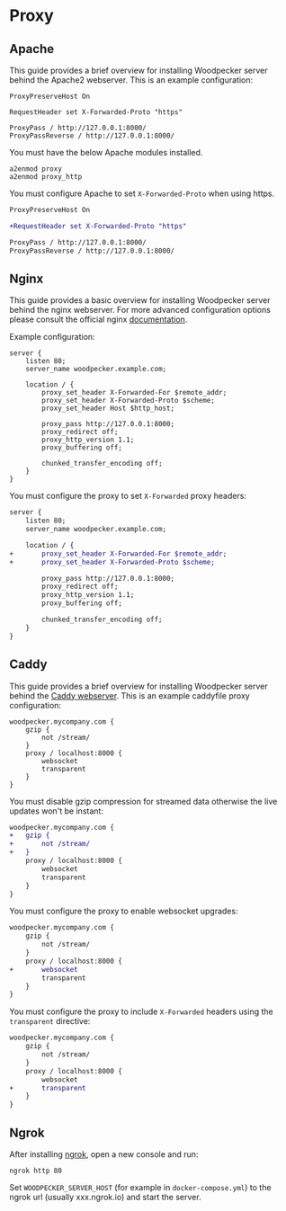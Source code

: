 # Proxy

## Apache
This guide provides a brief overview for installing Woodpecker server behind the Apache2 webserver. This is an example configuration:

```nohighlight
ProxyPreserveHost On

RequestHeader set X-Forwarded-Proto "https"

ProxyPass / http://127.0.0.1:8000/
ProxyPassReverse / http://127.0.0.1:8000/
```

You must have the below Apache modules installed.

```nohighlight
a2enmod proxy
a2enmod proxy_http
```

You must configure Apache to set `X-Forwarded-Proto` when using https.

```diff
ProxyPreserveHost On

+RequestHeader set X-Forwarded-Proto "https"

ProxyPass / http://127.0.0.1:8000/
ProxyPassReverse / http://127.0.0.1:8000/
```

## Nginx

This guide provides a basic overview for installing Woodpecker server behind the nginx webserver. For more advanced configuration options please consult the official nginx [documentation](https://www.nginx.com/resources/admin-guide/).

Example configuration:

```nginx
server {
    listen 80;
    server_name woodpecker.example.com;

    location / {
        proxy_set_header X-Forwarded-For $remote_addr;
        proxy_set_header X-Forwarded-Proto $scheme;
        proxy_set_header Host $http_host;

        proxy_pass http://127.0.0.1:8000;
        proxy_redirect off;
        proxy_http_version 1.1;
        proxy_buffering off;

        chunked_transfer_encoding off;
    }
}
```

You must configure the proxy to set `X-Forwarded` proxy headers:

```diff
server {
    listen 80;
    server_name woodpecker.example.com;

    location / {
+       proxy_set_header X-Forwarded-For $remote_addr;
+       proxy_set_header X-Forwarded-Proto $scheme;

        proxy_pass http://127.0.0.1:8000;
        proxy_redirect off;
        proxy_http_version 1.1;
        proxy_buffering off;

        chunked_transfer_encoding off;
    }
}
```

## Caddy

This guide provides a brief overview for installing Woodpecker server behind the [Caddy webserver](https://caddyserver.com/). This is an example caddyfile proxy configuration:

```nohighlight
woodpecker.mycompany.com {
    gzip {
        not /stream/
    }
    proxy / localhost:8000 {
        websocket
        transparent
    }
}
```
You must disable gzip compression for streamed data otherwise the live updates won't be instant:

```diff
woodpecker.mycompany.com {
+   gzip {
+       not /stream/
+   }
    proxy / localhost:8000 {
        websocket
        transparent
    }
}
```

You must configure the proxy to enable websocket upgrades:

```diff
woodpecker.mycompany.com {
    gzip {
        not /stream/
    }
    proxy / localhost:8000 {
+       websocket
        transparent
    }
}
```

You must configure the proxy to include `X-Forwarded` headers using the `transparent` directive:

```diff
woodpecker.mycompany.com {
    gzip {
        not /stream/
    }
    proxy / localhost:8000 {
        websocket
+       transparent
    }
}
```

## Ngrok
After installing [ngrok](https://ngrok.com/), open a new console and run:

```
ngrok http 80
```

Set `WOODPECKER_SERVER_HOST` (for example in `docker-compose.yml`) to the ngrok url (usually xxx.ngrok.io) and start the server.
